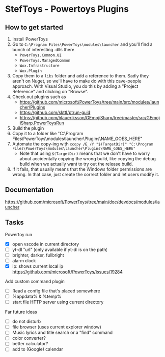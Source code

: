 # StefToys - Powertoys Plugins

## How to get started

1. Install PowerToys
2. Go to `C:\Program Files\PowerToys\modules\launcher` and you'll find a bunch of interesting .dlls there.
    - `PowerToys.Common.UI`
    - `PowerToys.ManagedCommon`
    - `Wox.Infrastructure`
    - `Wox.Plugin`
3. Copy them to a `libs` folder and add a reference to them. Sadly they aren't on Nuget, so we'll have to make do with this cave-people approach. With Visual Studio, you do this by adding a "Project Reference" and clicking on "Browse". 
4. Check out plugins such as 
    - https://github.com/microsoft/PowerToys/tree/main/src/modules/launcher/Plugins
    - https://github.com/skttl/ptrun-guid
    - https://github.com/hlaueriksson/GEmojiSharp/tree/master/src/GEmojiSharp.PowerToysRun
5. Build the plugin
6. Copy it to a folder like "C:\Program Files\PowerToys\modules\launcher\Plugins\NAME_GOES_HERE"
7. Automate the copy-ing with `xcopy /E /Y "$(TargetDir)" "C:\Program Files\PowerToys\modules\launcher\Plugins\NAME_GOES_HERE"`
    - Note that using `$(TargetDir)` means that we don't have to worry about accidentally copying the wrong build, like copying the debug build when we actually want to try out the release build.
8. If it fails, that usually means that the Windows folder permissions are wrong. In that case, just create the correct folder and let users modify it.

## Documentation

https://github.com/microsoft/PowerToys/tree/main/doc/devdocs/modules/launcher

## Tasks

Powertoy run
- [x] open vscode in current directory 
- [ ] yt-dl "url" (only available if yt-dl is on the path)
- [ ] brighter, darker, fullbright
- [ ] alarm clock
- [x] ip: shows current local ip https://github.com/microsoft/PowerToys/issues/19284

Add custom command plugin
- [ ] Read a config file that's placed somewhere
- [ ] %appdata% & %temp%
- [ ] start file HTTP server using current directory 

Far future ideas
- [ ] do not disturb
- [ ] file browser (uses current explorer window)
- [ ] Music lyrics and title search or a "find" command
- [ ] color converter?
- [ ] better calculator?
- [ ] add to (Google) calendar
